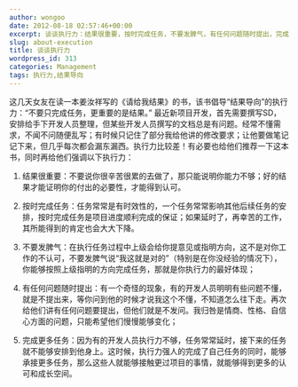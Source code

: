 ```yaml
---
author: wongoo
date: 2012-08-18 02:57:46+00:00
excerpt: 谈谈执行力：结果很重要，按时完成任务，不要发脾气，有任何问题随时提出，完成更多任务
slug: about-execution
title: 谈谈执行力
wordpress_id: 313
categories: Management
tags: 执行力,结果导向
---
```


这几天女友在读一本姜汝祥写的《请给我结果》的书，该书倡导“结果导向”的执行力：“不要只完成任务，更重要的是结果。” 最近新项目开发，首先需要撰写SD，安排给手下开发人员整理，但某些开发人员撰写的文档总是有问题。经常不懂需求，不闻不问随便乱写；有时候只记住了部分我给他讲的修改要求；让他要做笔记记下来，但几乎每次都会漏东漏西。执行力比较差！有必要也给他们推荐一下这本书，同时再给他们强调以下执行力：



	
  1. 结果很重要：不要说你很辛苦很累的去做了，那只能说明你能力不够；好的结果才能证明你的付出的必要性，才能得到认可。

	
  2. 按时完成任务：任务常常是有时效性的，一个任务常常影响其他后续任务的安排，按时完成任务是项目进度顺利完成的保证；如果延时了，再幸苦的工作，其所能得到的肯定也会大大下降。

	
  3. 不要发脾气：在执行任务过程中上级会给你提意见或指明方向，这不是对你工作的不认可，不要发脾气说“我这就是对的”（特别是在你没经验的情况下），你能够按照上级指明的方向完成任务，那就是你执行力的最好体现；

	
  4. 有任何问题随时提出：有一个奇怪的现象，有的开发人员明明有些问题不懂，就是不提出来，等你问到他的时候才说我这个不懂，不知道怎么往下走。再次给他们讲有任何问题要提出，但他们就是不发问。我归咎是情商、性格、自信心方面的问题，只能希望他们慢慢能够变化；

	
  5. 完成更多任务：因为有的开发人员执行力不够，任务常常延时，接下来的任务就不能够安排到他身上。这时候，执行力强人的完成了自己任务的同时，能够承接更多任务，那么这些人就能够接触更过项目的事情，就能够得到更多的认可和成长空间。



